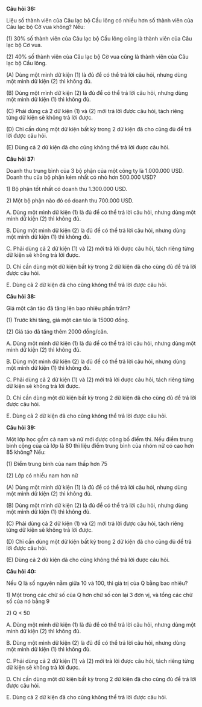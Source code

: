 **Câu hỏi 36:**

Liệu số thành viên của Câu lạc bộ Cầu lông có nhiều hơn số thành viên của Câu lạc bộ Cờ vua không? Nếu:

\(1\) 30% số thành viên của Câu lạc bộ Cầu lông cũng là thành viên của Câu lạc bộ Cờ vua.

\(2\) 40% số thành viên của Câu lạc bộ Cờ vua cũng là thành viên của Câu lạc bộ Cầu lông.

\(A\) Dùng một mình dữ kiện \(1\) là đủ để có thể trả lời câu hỏi, nhưng dùng một mình dữ kiện \(2\) thì không đủ.

\(B\) Dùng một mình dữ kiện \(2\) là đủ để có thể trả lời câu hỏi, nhưng dùng một mình dữ kiện \(1\) thì không đủ.

\(C\) Phải dùng cả 2 dữ kiện \(1\) và \(2\) mới trả lời được câu hỏi, tách riêng từng dữ kiện sẽ không trả lời được.

\(D\) Chỉ cần dùng một dữ kiện bất kỳ trong 2 dữ kiện đã cho cũng đủ để trả lời được câu hỏi.

\(E\) Dùng cả 2 dữ kiện đã cho cũng không thể trả lời được câu hỏi.

**Câu hỏi 37:**

Doanh thu trung bình của 3 bộ phận của một công ty là 1.000.000 USD. Doanh thu của bộ phận kém nhất có nhỏ hơn 500.000 USD?

1\) Bộ phận tốt nhất có doanh thu 1.300.000 USD.

2\) Một bộ phận nào đó có doanh thu 700.000 USD.

A. Dùng một mình dữ kiện \(1\) là đủ để có thể trả lời câu hỏi, nhưng dùng một mình dữ kiện \(2\) thì không đủ.

B. Dùng một mình dữ kiện \(2\) là đủ để có thể trả lời câu hỏi, nhưng dùng một mình dữ kiện \(1\) thì không đủ.

C. Phải dùng cả 2 dữ kiện \(1\) và \(2\) mới trả lời được câu hỏi, tách riêng từng dữ kiện sẽ không trả lời được.

D. Chỉ cần dùng một dữ kiện bất kỳ trong 2 dữ kiện đã cho cũng đủ để trả lời được câu hỏi.

E. Dùng cả 2 dữ kiện đã cho cũng không thể trả lời được câu hỏi.

**Câu hỏi 38:**

Giá một cân táo đã tăng lên bao nhiêu phần trăm?

\(1\) Trước khi tăng, giá một cân táo là 15000 đồng.

\(2\) Giá táo đã tăng thêm 2000 đồng/cân.

A. Dùng một mình dữ kiện \(1\) là đủ để có thể trả lời câu hỏi, nhưng dùng một mình dữ kiện \(2\) thì không đủ.

B. Dùng một mình dữ kiện \(2\) là đủ để có thể trả lời câu hỏi, nhưng dùng một mình dữ kiện \(1\) thì không đủ.

C. Phải dùng cả 2 dữ kiện \(1\) và \(2\) mới trả lời được câu hỏi, tách riêng từng dữ kiện sẽ không trả lời được.

D. Chỉ cần dùng một dữ kiện bất kỳ trong 2 dữ kiện đã cho cũng đủ để trả lời được câu hỏi.

E. Dùng cả 2 dữ kiện đã cho cũng không thể trả lời được câu hỏi.

**Câu hỏi 39:**

Một lớp học gồm cả nam và nữ mới được công bố điểm thi. Nếu điểm trung bình cộng của cả lớp là 80 thì liệu điểm trung bình của nhóm nữ có cao hơn 85 không? Nếu:

\(1\) Điểm trung bình của nam thấp hơn 75

\(2\) Lớp có nhiều nam hơn nữ

\(A\) Dùng một mình dữ kiện \(1\) là đủ để có thể trả lời câu hỏi, nhưng dùng một mình dữ kiện \(2\) thì không đủ.

\(B\) Dùng một mình dữ kiện \(2\) là đủ để có thể trả lời câu hỏi, nhưng dùng một mình dữ kiện \(1\) thì không đủ.

\(C\) Phải dùng cả 2 dữ kiện \(1\) và \(2\) mới trả lời được câu hỏi, tách riêng từng dữ kiện sẽ không trả lời được.

\(D\) Chỉ cần dùng một dữ kiện bất kỳ trong 2 dữ kiện đã cho cũng đủ để trả lời được câu hỏi.

\(E\) Dùng cả 2 dữ kiện đã cho cũng không thể trả lời được câu hỏi.

**Câu hỏi 40:**

Nếu Q là số nguyên nằm giữa 10 và 100, thì giá trị của Q bằng bao nhiêu?

1\) Một trong các chữ số của Q hơn chữ số còn lại 3 đơn vị, và tổng các chữ số của nó bằng 9

2\) Q &lt; 50

A. Dùng một mình dữ kiện \(1\) là đủ để có thể trả lời câu hỏi, nhưng dùng một mình dữ kiện \(2\) thì không đủ.

B. Dùng một mình dữ kiện \(2\) là đủ để có thể trả lời câu hỏi, nhưng dùng một mình dữ kiện \(1\) thì không đủ.

C. Phải dùng cả 2 dữ kiện \(1\) và \(2\) mới trả lời được câu hỏi, tách riêng từng dữ kiện sẽ không trả lời được.

D. Chỉ cần dùng một dữ kiện bất kỳ trong 2 dữ kiện đã cho cũng đủ để trả lời được câu hỏi.

E. Dùng cả 2 dữ kiện đã cho cũng không thể trả lời được câu hỏi.

